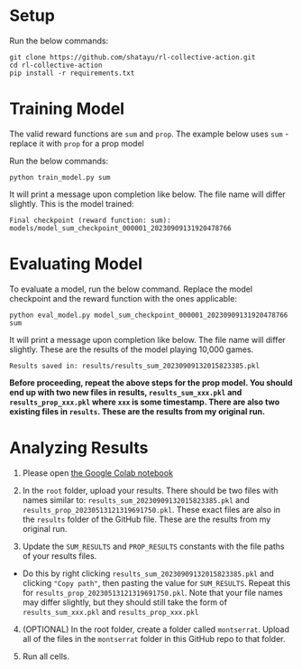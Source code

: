 # Setup

Run the below commands:

```
git clone https://github.com/shatayu/rl-collective-action.git
cd rl-collective-action
pip install -r requirements.txt
```

# Training Model

The valid reward functions are `sum` and `prop`. The example below uses `sum` - replace it with `prop` for a prop model

Run the below commands:

`python train_model.py sum`

It will print a message upon completion like below. The file name will differ slightly. This is the model trained:

```
Final checkpoint (reward function: sum): models/model_sum_checkpoint_000001_20230909131920478766
```

# Evaluating Model

To evaluate a model, run the below command. Replace the model checkpoint and the reward function with the ones applicable:

```
python eval_model.py model_sum_checkpoint_000001_20230909131920478766 sum
```

It will print a message upon completion like below. The file name will differ slightly. These are the results of the model playing 10,000 games.

```
Results saved in: results/results_sum_20230909132015823385.pkl
```

**Before proceeding, repeat the above steps for the prop model. You should end up with two new files in results, `results_sum_xxx.pkl` and `results_prop_xxx.pkl` where `xxx` is some timestamp. There are also two existing files in `results`. These are the results from my original run.**

# Analyzing Results

1. Please open [the Google Colab notebook](https://colab.research.google.com/drive/11mIDYlcyS_HlXv5UrVmvVIMZUxGKoDSc#scrollTo=qLOyYJU8xJdk)

2. In the `root` folder, upload your results. There should be two files with names similar to: `results_sum_20230909132015823385.pkl` and `results_prop_20230513121319691750.pkl`. These exact files are also in the `results` folder of the GitHub file. These are the results from my original run.

3. Update the `SUM_RESULTS` and `PROP_RESULTS` constants with the file paths of your results files. 

* Do this by right clicking `results_sum_20230909132015823385.pkl` and clicking `"Copy path"`, then pasting the value for `SUM_RESULTS`. Repeat this for `results_prop_20230513121319691750.pkl`. Note that your file names may differ slightly, but they should still take the form of `results_sum_xxx.pkl` and `results_prop_xxx.pkl`

4. (OPTIONAL) In the root folder, create a folder called `montserrat`. Upload all of the files in the `montserrat` folder in this GitHub repo to that folder.

5. Run all cells.
